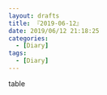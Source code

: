 ```yaml
---
layout: drafts
title: 『2019-06-12』
date: 2019/06/12 21:18:25
categories:
  - [Diary]
tags:
  - [Diary]
---
```


table
